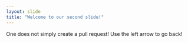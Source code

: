 ```yaml
---
layout: slide
title: "Welcome to our second slide!"
---
```

One does not simply create a pull request!
Use the left arrow to go back!
